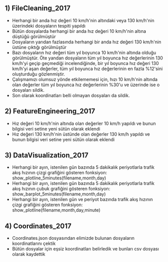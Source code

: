 
## 1) FileCleaning_2017
- Herhangi bir anda hız değeri 10 km/h'nin altındaki veya 130 km/h'nin üzerindeki dosyaların tespiti yapıldı
- Bütün dosyalarda herhangi bir anda hız değeri 10 km/h'nin altına düştüğü görülmüştür
- Dosyaların yarıdan fazlasında herhangi bir anda hız değeri 130 km/h'nin üstüne çıktığı görülmüştür
- Bazı dosyaların hız değeri tüm yıl boyunca 10 km/h'nin altında olduğu görülmüştür. Öte yandan dosyaların tüm yıl 
  boyunca hız değerlerinin 130 km/h'yi geçip geçmediği incelendiğinde, bir yıl boyunca hız değeri 130 km/h'yi aşan değerler, 
  tüm yıl boyunca hız değerlerinin en fazla %12'sini oluşturduğu gözlenmiştir.
- Çalışmamızı olumsuz yönde etkilememesi için, hızı 10 km/h'nin altında olan değerler tüm yıl boyunca hız değerlerinin %30'u ve üzerinde ise o dosyaları sildik.
- Son olarak koordinatları belli olmayan dosyaları da sildik.

## 2) FeatureEngineering_2017
- Hız değeri 10 km/h'nin altında olan değerler 10 km/h yapıldı ve bunun bilgisi veri setine yeni sütün olarak eklendi
- Hız değeri 130 km/h'nin üstünde olan değerler 130 km/h yapıldı ve bunun bilgisi veri setine yeni sütün olarak eklendi

## 3) DataVisualization_2017
- Herhangi bir ayın, istenilen gün bazında 5 dakikalık periyotlarla trafik akış hızının çizgi grafiğini gösteren fonksiyon: show_plotline_5minutes(filename,month,day)
- Herhangi bir ayın, istenilen gün bazında 5 dakikalık periyotlarla trafik akış hızının çubuk grafiğini gösteren fonksiyon: show_barplot_5minutes(filename,month,day)
- Herhangi bir ayın, istenilen gün ve periyot bazında  trafik akış hızının çizgi grafiğini gösteren fonksiyon: show_plotline(filename,month,day,minute)

## 4) Coordinates_2017
- Coordinates.json dosyasından elimizde bulunan dosyaların koordinatlarını çektik
- Bütün dosyalar için eşsiz koordinatları belirledik ve bunları csv dosyası olarak kaydettik




